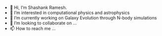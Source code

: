 - 👋 Hi, I’m Shashank Ramesh.
- 👀 I’m interested in computational physics and astrophysics
- 🌱 I’m currently working on Galaxy Evolution through N-body simulations
- 💞️ I’m looking to collaborate on ...
- 📫 How to reach me ...

<!---
Shawshank12/Shawshank12 is a ✨ special ✨ repository because its `README.md` (this file) appears on your GitHub profile.
You can click the Preview link to take a look at your changes.
--->
